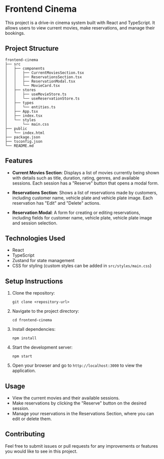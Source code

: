 # Frontend Cinema

This project is a drive-in cinema system built with React and TypeScript. It allows users to view current movies, make reservations, and manage their bookings.

## Project Structure

```
frontend-cinema
├── src
│   ├── components
│   │   ├── CurrentMoviesSection.tsx
│   │   ├── ReservationsSection.tsx
│   │   ├── ReservationModal.tsx
│   │   └── MovieCard.tsx
│   ├── stores
│   │   ├── useMovieStore.ts
│   │   └── useReservationStore.ts
│   ├── types
│   │   └── entities.ts
│   ├── App.tsx
│   ├── index.tsx
│   └── styles
│       └── main.css
├── public
│   └── index.html
├── package.json
├── tsconfig.json
└── README.md
```

## Features

- **Current Movies Section**: Displays a list of movies currently being shown with details such as title, duration, rating, genres, and available sessions. Each session has a "Reserve" button that opens a modal form.
- **Reservations Section**: Shows a list of reservations made by customers, including customer name, vehicle plate and vehicle plate image. Each reservation has "Edit" and "Delete" actions.

- **Reservation Modal**: A form for creating or editing reservations, including fields for customer name, vehicle plate, vehicle plate image and session selection.

## Technologies Used

- React
- TypeScript
- Zustand for state management
- CSS for styling (custom styles can be added in `src/styles/main.css`)

## Setup Instructions

1. Clone the repository:

   ```
   git clone <repository-url>
   ```

2. Navigate to the project directory:

   ```
   cd frontend-cinema
   ```

3. Install dependencies:

   ```
   npm install
   ```

4. Start the development server:

   ```
   npm start
   ```

5. Open your browser and go to `http://localhost:3000` to view the application.

## Usage

- View the current movies and their available sessions.
- Make reservations by clicking the "Reserve" button on the desired session.
- Manage your reservations in the Reservations Section, where you can edit or delete them.

## Contributing

Feel free to submit issues or pull requests for any improvements or features you would like to see in this project.
